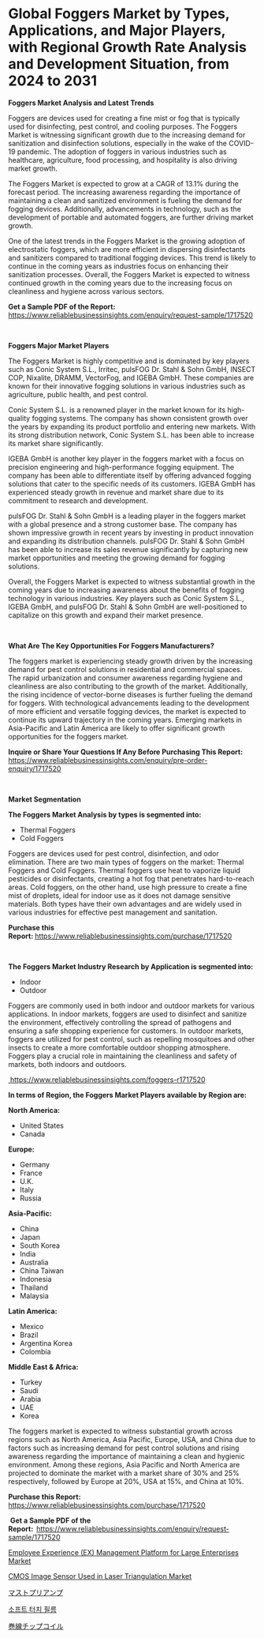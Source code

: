<p><h1>Global Foggers Market by Types, Applications, and Major Players, with Regional Growth Rate Analysis and Development Situation, from 2024 to 2031</h1></p><p><strong>Foggers Market Analysis and Latest Trends</strong></p>
<p><p>Foggers are devices used for creating a fine mist or fog that is typically used for disinfecting, pest control, and cooling purposes. The Foggers Market is witnessing significant growth due to the increasing demand for sanitization and disinfection solutions, especially in the wake of the COVID-19 pandemic. The adoption of foggers in various industries such as healthcare, agriculture, food processing, and hospitality is also driving market growth.</p><p>The Foggers Market is expected to grow at a CAGR of 13.1% during the forecast period. The increasing awareness regarding the importance of maintaining a clean and sanitized environment is fueling the demand for fogging devices. Additionally, advancements in technology, such as the development of portable and automated foggers, are further driving market growth.</p><p>One of the latest trends in the Foggers Market is the growing adoption of electrostatic foggers, which are more efficient in dispersing disinfectants and sanitizers compared to traditional fogging devices. This trend is likely to continue in the coming years as industries focus on enhancing their sanitization processes. Overall, the Foggers Market is expected to witness continued growth in the coming years due to the increasing focus on cleanliness and hygiene across various sectors.</p></p>
<p><strong>Get a Sample PDF of the Report:&nbsp;</strong> <a href="https://www.reliablebusinessinsights.com/enquiry/request-sample/1717520">https://www.reliablebusinessinsights.com/enquiry/request-sample/1717520</a></p>
<p>&nbsp;</p>
<p><strong>Foggers Major Market Players</strong></p>
<p><p>The Foggers Market is highly competitive and is dominated by key players such as Conic System S.L., Irritec, pulsFOG Dr. Stahl & Sohn GmbH, INSECT COP, Nixalite, DRAMM, VectorFog, and IGEBA GmbH. These companies are known for their innovative fogging solutions in various industries such as agriculture, public health, and pest control.</p><p>Conic System S.L. is a renowned player in the market known for its high-quality fogging systems. The company has shown consistent growth over the years by expanding its product portfolio and entering new markets. With its strong distribution network, Conic System S.L. has been able to increase its market share significantly.</p><p>IGEBA GmbH is another key player in the foggers market with a focus on precision engineering and high-performance fogging equipment. The company has been able to differentiate itself by offering advanced fogging solutions that cater to the specific needs of its customers. IGEBA GmbH has experienced steady growth in revenue and market share due to its commitment to research and development.</p><p>pulsFOG Dr. Stahl & Sohn GmbH is a leading player in the foggers market with a global presence and a strong customer base. The company has shown impressive growth in recent years by investing in product innovation and expanding its distribution channels. pulsFOG Dr. Stahl & Sohn GmbH has been able to increase its sales revenue significantly by capturing new market opportunities and meeting the growing demand for fogging solutions.</p><p>Overall, the Foggers Market is expected to witness substantial growth in the coming years due to increasing awareness about the benefits of fogging technology in various industries. Key players such as Conic System S.L., IGEBA GmbH, and pulsFOG Dr. Stahl & Sohn GmbH are well-positioned to capitalize on this growth and expand their market presence.</p></p>
<p>&nbsp;</p>
<p><strong>What Are The Key Opportunities For Foggers Manufacturers?</strong></p>
<p><p>The foggers market is experiencing steady growth driven by the increasing demand for pest control solutions in residential and commercial spaces. The rapid urbanization and consumer awareness regarding hygiene and cleanliness are also contributing to the growth of the market. Additionally, the rising incidence of vector-borne diseases is further fueling the demand for foggers. With technological advancements leading to the development of more efficient and versatile fogging devices, the market is expected to continue its upward trajectory in the coming years. Emerging markets in Asia-Pacific and Latin America are likely to offer significant growth opportunities for the foggers market.</p></p>
<p><strong>Inquire or Share Your Questions If Any Before Purchasing This Report:</strong> <a href="https://www.reliablebusinessinsights.com/enquiry/pre-order-enquiry/1717520">https://www.reliablebusinessinsights.com/enquiry/pre-order-enquiry/1717520</a></p>
<p>&nbsp;</p>
<p><strong>Market Segmentation</strong></p>
<p><strong>The Foggers Market Analysis by types is segmented into:</strong></p>
<p><ul><li>Thermal Foggers</li><li>Cold Foggers</li></ul></p>
<p><p>Foggers are devices used for pest control, disinfection, and odor elimination. There are two main types of foggers on the market: Thermal Foggers and Cold Foggers. Thermal foggers use heat to vaporize liquid pesticides or disinfectants, creating a hot fog that penetrates hard-to-reach areas. Cold foggers, on the other hand, use high pressure to create a fine mist of droplets, ideal for indoor use as it does not damage sensitive materials. Both types have their own advantages and are widely used in various industries for effective pest management and sanitation.</p></p>
<p><strong>Purchase this Report:&nbsp;</strong><a href="https://www.reliablebusinessinsights.com/purchase/1717520">https://www.reliablebusinessinsights.com/purchase/1717520</a></p>
<p>&nbsp;</p>
<p><strong>The Foggers Market Industry Research by Application is segmented into:</strong></p>
<p><ul><li>Indoor</li><li>Outdoor</li></ul></p>
<p><p>Foggers are commonly used in both indoor and outdoor markets for various applications. In indoor markets, foggers are used to disinfect and sanitize the environment, effectively controlling the spread of pathogens and ensuring a safe shopping experience for customers. In outdoor markets, foggers are utilized for pest control, such as repelling mosquitoes and other insects to create a more comfortable outdoor shopping atmosphere. Foggers play a crucial role in maintaining the cleanliness and safety of markets, both indoors and outdoors.</p></p>
<p><a href="https://www.reliablebusinessinsights.com/foggers-r1717520">&nbsp;https://www.reliablebusinessinsights.com/foggers-r1717520</a></p>
<p><strong>In terms of Region, the Foggers Market Players available by Region are:</strong></p>
<p>
    <p> <strong> North America: </strong>
        <ul>
            <li>United States</li>
            <li>Canada</li>
        </ul>
        </p> 
    <p> <strong> Europe: </strong>
        <ul>
            <li>Germany</li>
            <li>France</li>
            <li>U.K.</li>
            <li>Italy</li>
            <li>Russia</li>
        </ul>
        </p> 
    <p> <strong> Asia-Pacific: </strong>
        <ul>
            <li>China</li>
            <li>Japan</li>
            <li>South Korea</li>
            <li>India</li>
            <li>Australia</li>
            <li>China Taiwan</li>
            <li>Indonesia</li>
            <li>Thailand</li>
            <li>Malaysia</li>
        </ul>
        </p> 
    <p> <strong> Latin America: </strong>
        <ul>
            <li>Mexico</li>
            <li>Brazil</li>
            <li>Argentina Korea</li>
            <li>Colombia</li>
        </ul>
        </p> 
    <p> <strong> Middle East & Africa: </strong>
        <ul>
            <li>Turkey</li>
            <li>Saudi</li>
            <li>Arabia</li>
            <li>UAE</li>
            <li>Korea</li>
        </ul>
    </p>
    </p>
<p><p>The foggers market is expected to witness substantial growth across regions such as North America, Asia Pacific, Europe, USA, and China due to factors such as increasing demand for pest control solutions and rising awareness regarding the importance of maintaining a clean and hygienic environment. Among these regions, Asia Pacific and North America are projected to dominate the market with a market share of 30% and 25% respectively, followed by Europe at 20%, USA at 15%, and China at 10%.</p></p>
<p><strong>Purchase this Report: </strong><a href="https://www.reliablebusinessinsights.com/purchase/1717520">https://www.reliablebusinessinsights.com/purchase/1717520</a></p>
<p>&nbsp;<strong>Get a Sample PDF of the Report:&nbsp;&nbsp;</strong><a href="https://www.reliablebusinessinsights.com/enquiry/request-sample/1717520">https://www.reliablebusinessinsights.com/enquiry/request-sample/1717520</a></p>
<p><strong></strong></p>
<p><p><a href="https://github.com/JuliaFadel1922/Market-Research-Report-List-1/blob/main/employee-experience-ex-management-platform-for-large-enterprises-market.md">Employee Experience (EX) Management Platform for Large Enterprises Market</a></p><p><a href="https://issuu.com/reportprime-2/docs/cmos-image-sensor-used-in-laser-triangulation-mark">CMOS Image Sensor Used in Laser Triangulation Market</a></p><p><a href="https://github.com/DudleyFerry/Market-Research-Report-List-1/blob/main/7665934107638.md">マストプリアンプ</a></p><p><a href="https://github.com/vsr06p4p49/Market-Research-Report-List-2/blob/main/5672058101920.md">소프트 터치 필름</a></p><p><a href="https://github.com/DemarcusKuhlman/Market-Research-Report-List-1/blob/main/8747375107637.md">巻線チップコイル</a></p></p>